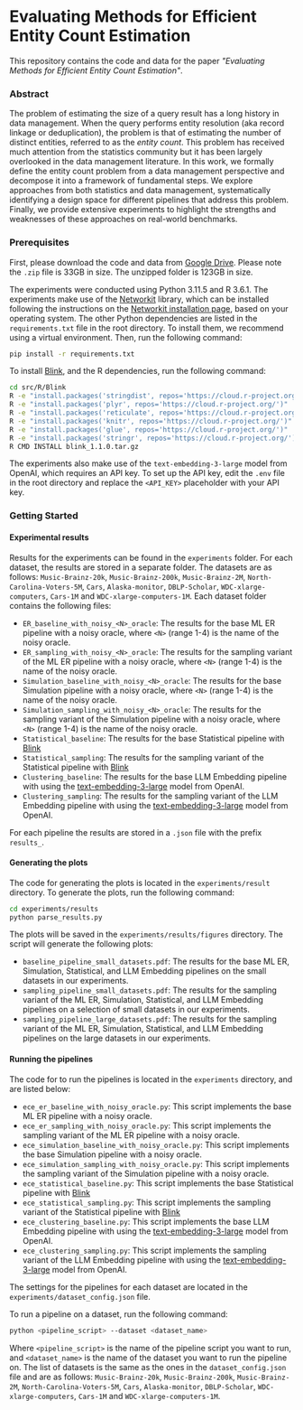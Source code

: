 # Evaluating Methods for Efficient Entity Count Estimation

This repository contains the code and data for the paper *"Evaluating Methods for Efficient Entity Count Estimation"*. 

### Abstract
The problem of estimating the size of a query result has a long history in data management. When the query performs entity resolution (aka record linkage or deduplication), the problem is that of estimating the number of distinct entities, referred to as the *entity count*. This problem has received much attention from the statistics community but it has been largely overlooked in the data management literature. In this work, we formally define the entity count problem from a data management perspective and decompose it into a framework of fundamental steps. We explore approaches from both statistics and data management, systematically identifying a design space for different pipelines that address this problem. Finally, we provide extensive experiments to highlight the strengths and weaknesses of these approaches on real-world benchmarks.


### Prerequisites
First, please download the code and data from [Google Drive](https://drive.google.com/file/d/13dyPfci1IK07lrWuPB9Ti27P8zWvsdJA/view?usp=share_link). Please note the `.zip` file is 33GB in size. The unzipped folder is 123GB in size. 

The experiments were conducted using Python 3.11.5 and R 3.6.1. The experiments make use of the [Networkit](https://networkit.github.io/) library, which can be installed following the instructions on the [Networkit installation page](https://networkit.github.io/get_started.html), based on your operating system. The other Python dependencies are listed in the `requirements.txt` file in the root directory. To install them, we recommend using a virtual environment. Then, run the following command:

```bash 
pip install -r requirements.txt
```

To install [Blink](https://projecteuclid.org/journals/bayesian-analysis/volume-10/issue-4/Entity-Resolution-with-Empirically-Motivated-Priors/10.1214/15-BA965SI.full), and the R dependencies, run the following command:

```bash
cd src/R/Blink
R -e "install.packages('stringdist', repos='https://cloud.r-project.org/')"
R -e "install.packages('plyr', repos='https://cloud.r-project.org/')"
R -e "install.packages('reticulate', repos='https://cloud.r-project.org/')"
R -e "install.packages('knitr', repos='https://cloud.r-project.org/')"
R -e "install.packages('glue', repos='https://cloud.r-project.org/')"
R -e "install.packages('stringr', repos='https://cloud.r-project.org/')"
R CMD INSTALL blink_1.1.0.tar.gz
```

The experiments also make use of the `text-embedding-3-large` model from OpenAI, which requires an API key. To set up the API key, edit the `.env` file in the root directory and replace the `<API_KEY>` placeholder with your API key.


### Getting Started
#### Experimental results
Results for the experiments can be found in the `experiments` folder. For each dataset, the results are stored in a separate folder. The datasets are as follows: `Music-Brainz-20k`, `Music-Brainz-200k`, `Music-Brainz-2M`, `North-Carolina-Voters-5M`, `Cars`, `Alaska-monitor`, `DBLP-Scholar`, `WDC-xlarge-computers`, `Cars-1M` and `WDC-xlarge-computers-1M`. Each dataset folder contains the following files:
- `ER_baseline_with_noisy_<N>_oracle`: The results for the base ML ER pipeline with a noisy oracle, where `<N>` (range 1-4) is the name of the noisy oracle.
- `ER_sampling_with_noisy_<N>_oracle`: The results for the sampling variant of the ML ER pipeline with a noisy oracle, where `<N>` (range 1-4) is the name of the noisy oracle.
- `Simulation_baseline_with_noisy_<N>_oracle`: The results for the base Simulation pipeline with a noisy oracle, where `<N>` (range 1-4) is the name of the noisy oracle.
- `Simulation_sampling_with_noisy_<N>_oracle`: The results for the sampling variant of the Simulation pipeline with a noisy oracle, where `<N>` (range 1-4) is the name of the noisy oracle.
- `Statistical_baseline`: The results for the base Statistical pipeline with [Blink](https://projecteuclid.org/journals/bayesian-analysis/volume-10/issue-4/Entity-Resolution-with-Empirically-Motivated-Priors/10.1214/15-BA965SI.full)
- `Statistical_sampling`: The results for the sampling variant of the Statistical pipeline with [Blink](https://projecteuclid.org/journals/bayesian-analysis/volume-10/issue-4/Entity-Resolution-with-Empirically-Motivated-Priors/10.1214/15-BA965SI.full)
- `Clustering_baseline`: The results for the base LLM Embedding pipeline with using the [text-embedding-3-large](https://platform.openai.com/docs/guides/embeddings) model from OpenAI.
- `Clustering_sampling`: The results for the sampling variant of the LLM Embedding pipeline with using the [text-embedding-3-large](https://platform.openai.com/docs/guides/embeddings) model from OpenAI.

For each pipeline the results are stored in a `.json` file with the prefix `results_`. 

#### Generating the plots
The code for generating the plots is located in the `experiments/result` directory. To generate the plots, run the following command:

```bash
cd experiments/results
python parse_results.py
```

The plots will be saved in the `experiments/results/figures` directory. The script will generate the following plots:
- `baseline_pipeline_small_datasets.pdf`: The results for the base ML ER, Simulation, Statistical, and LLM Embedding pipelines on the small datasets in our experiments.
- `sampling_pipeline_small_datasets.pdf`: The results for the sampling variant of the ML ER, Simulation, Statistical, and LLM Embedding pipelines on a selection of small datasets in our experiments.
- `sampling_pipeline_large_datasets.pdf`: The results for the sampling variant of the ML ER, Simulation, Statistical, and LLM Embedding pipelines on the large datasets in our experiments.


#### Running the pipelines
The code for to run the pipelines is located in the `experiments` directory, and are listed below:
- `ece_er_baseline_with_noisy_oracle.py`: This script implements the base ML ER pipeline with a noisy oracle.
- `ece_er_sampling_with_noisy_oracle.py`: This script implements the sampling variant of the ML ER pipeline with a noisy oracle.
- `ece_simulation_baseline_with_noisy_oracle.py`: This script implements the base Simulation pipeline with a noisy oracle.
- `ece_simulation_sampling_with_noisy_oracle.py`: This script implements the sampling variant of the Simulation pipeline with a noisy oracle.
- `ece_statistical_baseline.py`: This script implements the base Statistical pipeline with [Blink](https://projecteuclid.org/journals/bayesian-analysis/volume-10/issue-4/Entity-Resolution-with-Empirically-Motivated-Priors/10.1214/15-BA965SI.full)
- `ece_statistical_sampling.py`: This script implements the sampling variant of the Statistical pipeline with [Blink](https://projecteuclid.org/journals/bayesian-analysis/volume-10/issue-4/Entity-Resolution-with-Empirically-Motivated-Priors/10.1214/15-BA965SI.full)
- `ece_clustering_baseline.py`: This script implements the base LLM Embedding pipeline with using the [text-embedding-3-large](https://platform.openai.com/docs/guides/embeddings) model from OpenAI.
- `ece_clustering_sampling.py`: This script implements the sampling variant of the LLM Embedding pipeline with using the [text-embedding-3-large](https://platform.openai.com/docs/guides/embeddings) model from OpenAI.

The settings for the pipelines for each dataset are located in the `experiments/dataset_config.json` file. 

To run a pipeline on a dataset, run the following command:

```bash
python <pipeline_script> --dataset <dataset_name> 
```

Where `<pipeline_script>` is the name of the pipeline script you want to run, and `<dataset_name>` is the name of the dataset you want to run the pipeline on. The list of datasets is the same as the ones in the `dataset_config.json` file and are as follows: `Music-Brainz-20k`, `Music-Brainz-200k`, `Music-Brainz-2M`, `North-Carolina-Voters-5M`, `Cars`, `Alaska-monitor`, `DBLP-Scholar`, `WDC-xlarge-computers`, `Cars-1M` and `WDC-xlarge-computers-1M`.
